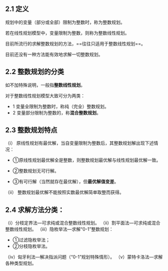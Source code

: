 ## 2.1 定义
规划中的变量（部分或全部）限制为整数时，称为整数规划。

若在线性规划模型中，变量限制为整数，则称为整数线性规划。

目前所流行的求解整数规划的方法，==往往只适用于整数线性规划==。

目前还没有一种方法能有效地求解一切整数规划。



## 2.2 整数规划的分类
如不加特殊说明，一般指**整数线性规划**。

对于整数线性规划模型大致可分为两类：

- 1   变量全限制为整数时，称纯（完全）整数规划。
- 2   变量部分限制为整数的，称**混合整数规划**。



## 2.3 整数规划特点
（i） 原线性规划有最优解，当自变量限制为整数后，其整数规划解出现下述情况：

- ①原线性规划最优解全是整数，则整数规划最优解与线性规划最优解一致。
- ②整数规划无可行解。

- ③有可行解（当然就存在最优解），但**最优解值变差**。

（ii） 整数规划最优解不能按照实数最优解简单取整而获得。



## 2.4 求解方法分类：
（i）分枝定界法—可求纯或混合整数线性规划。
（ii）割平面法—可求纯或混合整数线性规划。
（iii）隐枚举法—求解“0-1”整数规划：

- ①过滤隐枚举法；
- ②分枝隐枚举法。

（iv）匈牙利法—解决指派问题（“0-1”规划特殊情形）。
（v）蒙特卡洛法—求解各种类型规划。